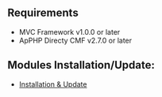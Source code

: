  Requirements
 ---------------------------------------------------------------------------
 - MVC Framework v1.0.0 or later 
 - ApPHP Directy CMF v2.7.0 or later 

 Modules Installation/Update:
 ---------------------------------------------------------------------------
 - [Installation & Update](https://www.apphp.com/php-directy-cmf/index.php?page=module-installation-and-update)